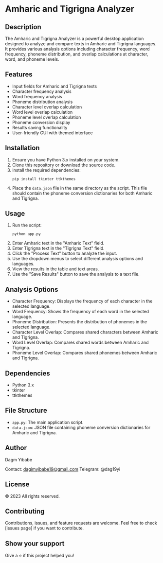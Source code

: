 # Amharic and Tigrigna Analyzer

## Description

The Amharic and Tigrigna Analyzer is a powerful desktop application designed to analyze and compare texts in Amharic and Tigrigna languages. It provides various analysis options including character frequency, word frequency, phoneme distribution, and overlap calculations at character, word, and phoneme levels.

## Features

- Input fields for Amharic and Tigrigna texts
- Character frequency analysis
- Word frequency analysis
- Phoneme distribution analysis
- Character level overlap calculation
- Word level overlap calculation
- Phoneme level overlap calculation
- Phoneme conversion display
- Results saving functionality
- User-friendly GUI with themed interface

## Installation

1. Ensure you have Python 3.x installed on your system.
2. Clone this repository or download the source code.
3. Install the required dependencies:
   ```
   pip install tkinter ttkthemes
   ```
4. Place the `data.json` file in the same directory as the script. This file should contain the phoneme conversion dictionaries for both Amharic and Tigrigna.

## Usage

1. Run the script:
   ```
   python app.py
   ```
2. Enter Amharic text in the "Amharic Text" field.
3. Enter Tigrigna text in the "Tigrigna Text" field.
4. Click the "Process Text" button to analyze the input.
5. Use the dropdown menus to select different analysis options and languages.
6. View the results in the table and text areas.
7. Use the "Save Results" button to save the analysis to a text file.

## Analysis Options

- Character Frequency: Displays the frequency of each character in the selected language.
- Word Frequency: Shows the frequency of each word in the selected language.
- Phoneme Distribution: Presents the distribution of phonemes in the selected language.
- Character Level Overlap: Compares shared characters between Amharic and Tigrigna.
- Word Level Overlap: Compares shared words between Amharic and Tigrigna.
- Phoneme Level Overlap: Compares shared phonemes between Amharic and Tigrigna.

## Dependencies

- Python 3.x
- tkinter
- ttkthemes

## File Structure

- `app.py`: The main application script.
- `data.json`: JSON file containing phoneme conversion dictionaries for Amharic and Tigrigna.

## Author

Dagm Yibabe

Contact: dagimyibabe19@gmail.com
Telegram: @dag19yi

## License

© 2023 All rights reserved.

## Contributing

Contributions, issues, and feature requests are welcome. Feel free to check [issues page] if you want to contribute.

## Show your support

Give a ⭐️ if this project helped you!
